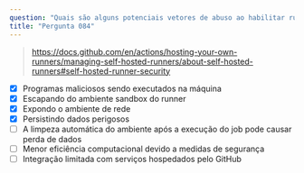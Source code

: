```yaml
---
question: "Quais são alguns potenciais vetores de abuso ao habilitar runners self-hosted em repositórios públicos? (Escolha quatro.)"
title: "Pergunta 084"
---
```


> https://docs.github.com/en/actions/hosting-your-own-runners/managing-self-hosted-runners/about-self-hosted-runners#self-hosted-runner-security
- [x] Programas maliciosos sendo executados na máquina
- [x] Escapando do ambiente sandbox do runner
- [x] Expondo o ambiente de rede
- [x] Persistindo dados perigosos
- [ ] A limpeza automática do ambiente após a execução do job pode causar perda de dados
- [ ] Menor eficiência computacional devido a medidas de segurança
- [ ] Integração limitada com serviços hospedados pelo GitHub

